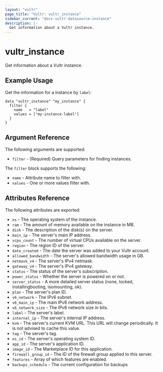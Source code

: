 ```yaml
---
layout: "vultr"
page_title: "Vultr: vultr_instance"
sidebar_current: "docs-vultr-datasource-instance"
description: |-
  Get information about a Vultr instance.
---
```


# vultr_instance

Get information about a Vultr instance.

## Example Usage

Get the information for a instance by `label`:

```hcl
data "vultr_instance" "my_instance" {
  filter {
    name   = "label"
    values = ["my-instance-label"]
  }
}
```

## Argument Reference

The following arguments are supported:

* `filter` - (Required) Query parameters for finding instances.

The `filter` block supports the following:

* `name` - Attribute name to filter with.
* `values` - One or more values filter with.

## Attributes Reference

The following attributes are exported:

* `os` - The operating system of the instance.
* `ram` - The amount of memory available on the instance in MB.
* `disk` - The description of the disk(s) on the server.
* `main_ip` - The server's main IP address.
* `vcpu_count` - The number of virtual CPUs available on the server.
* `region` - The region ID of the server.
* `date_created` - The date the server was added to your Vultr account.
* `allowed_bandwidth` - The server's allowed bandwidth usage in GB.
* `netmask_v4` - The server's IPv4 netmask.
* `gateway_v4` - The server's IPv4 gateway.
* `status` - The status of the server's subscription.
* `power_status` - Whether the server is powered on or not.
* `server_status` - A more detailed server status (none, locked, installingbooting, isomounting, ok).
* `plan` - The server's plan ID.
* `v6_network` - The IPv6 subnet.
* `v6_main_ip` - The main IPv6 network address.
* `v6_network_size` - The IPv6 network size in bits.
* `label` - The server's label.
* `internal_ip` - The server's internal IP address.
* `kvm` - The server's current KVM URL. This URL will change periodically. It is not advised to cache this value.
* `tag` - The server's tag.
* `os_id` - The server's operating system ID.
* `app_id` - The server's application ID.
* `image_id` - The Marketplace ID for this application.
* `firewall_group_id` - The ID of the firewall group applied to this server.
* `features` - Array of which features are enabled.
* `backups_schedule` - The current configuration for backups 